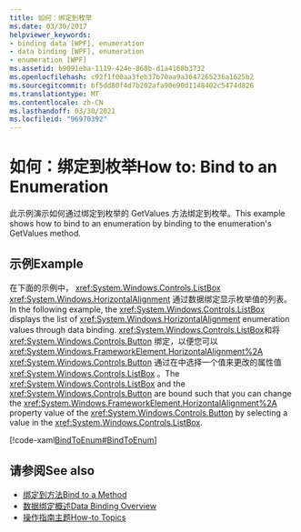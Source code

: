 ```yaml
---
title: 如何：绑定到枚举
ms.date: 03/30/2017
helpviewer_keywords:
- binding data [WPF], enumeration
- data binding [WPF], enumeration
- enumeration [WPF]
ms.assetid: b9091eba-1119-424e-868b-d1a4168b3732
ms.openlocfilehash: c92f1f00aa3feb37b70aa9a3647265236a1625b2
ms.sourcegitcommit: bf5dd80f4d7b202afa90e90d1148402c5474d826
ms.translationtype: MT
ms.contentlocale: zh-CN
ms.lasthandoff: 03/30/2021
ms.locfileid: "96970392"
---
```

# <a name="how-to-bind-to-an-enumeration"></a><span data-ttu-id="b2251-102">如何：绑定到枚举</span><span class="sxs-lookup"><span data-stu-id="b2251-102">How to: Bind to an Enumeration</span></span>
<span data-ttu-id="b2251-103">此示例演示如何通过绑定到枚举的 GetValues 方法绑定到枚举。</span><span class="sxs-lookup"><span data-stu-id="b2251-103">This example shows how to bind to an enumeration by binding to the enumeration's GetValues method.</span></span>  
  
## <a name="example"></a><span data-ttu-id="b2251-104">示例</span><span class="sxs-lookup"><span data-stu-id="b2251-104">Example</span></span>  
 <span data-ttu-id="b2251-105">在下面的示例中， <xref:System.Windows.Controls.ListBox> <xref:System.Windows.HorizontalAlignment> 通过数据绑定显示枚举值的列表。</span><span class="sxs-lookup"><span data-stu-id="b2251-105">In the following example, the <xref:System.Windows.Controls.ListBox> displays the list of <xref:System.Windows.HorizontalAlignment> enumeration values through data binding.</span></span> <span data-ttu-id="b2251-106"><xref:System.Windows.Controls.ListBox>和将 <xref:System.Windows.Controls.Button> 绑定，以便您可以 <xref:System.Windows.FrameworkElement.HorizontalAlignment%2A> <xref:System.Windows.Controls.Button> 通过在中选择一个值来更改的属性值 <xref:System.Windows.Controls.ListBox> 。</span><span class="sxs-lookup"><span data-stu-id="b2251-106">The <xref:System.Windows.Controls.ListBox> and the <xref:System.Windows.Controls.Button> are bound such that you can change the <xref:System.Windows.FrameworkElement.HorizontalAlignment%2A> property value of the <xref:System.Windows.Controls.Button> by selecting a value in the <xref:System.Windows.Controls.ListBox>.</span></span>  
  
 [!code-xaml[BindToEnum#BindToEnum](~/samples/snippets/csharp/VS_Snippets_Wpf/BindToEnum/CS/Window1.xaml#bindtoenum)]  
  
## <a name="see-also"></a><span data-ttu-id="b2251-107">请参阅</span><span class="sxs-lookup"><span data-stu-id="b2251-107">See also</span></span>

- [<span data-ttu-id="b2251-108">绑定到方法</span><span class="sxs-lookup"><span data-stu-id="b2251-108">Bind to a Method</span></span>](how-to-bind-to-a-method.md)
- [<span data-ttu-id="b2251-109">数据绑定概述</span><span class="sxs-lookup"><span data-stu-id="b2251-109">Data Binding Overview</span></span>](/dotnet/desktop-wpf/data/data-binding-overview)
- [<span data-ttu-id="b2251-110">操作指南主题</span><span class="sxs-lookup"><span data-stu-id="b2251-110">How-to Topics</span></span>](data-binding-how-to-topics.md)
